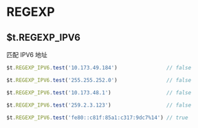 # REGEXP

## $t.REGEXP_IPV6

匹配 IPV6 地址

```javascript
$t.REGEXP_IPV6.test('10.173.49.184')                // false

$t.REGEXP_IPV6.test('255.255.252.0')                // false

$t.REGEXP_IPV6.test('10.173.48.1')                  // false

$t.REGEXP_IPV6.test('259.2.3.123')                  // false

$t.REGEXP_IPV6.test('fe80::c81f:85a1:c317:9dc7%14') // true
```

